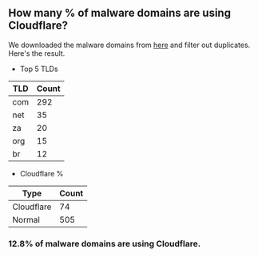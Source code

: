 ## How many % of malware domains are using Cloudflare?


We downloaded the malware domains from [here](https://urlhaus.abuse.ch) and filter out duplicates.
Here's the result.


[//]: # (start replacement)


- Top 5 TLDs

| TLD | Count |
| --- | --- |
| com | 292 |
| net | 35 |
| za | 20 |
| org | 15 |
| br | 12 |


- Cloudflare %

| Type | Count |
| --- | --- |
| Cloudflare | 74 |
| Normal | 505 |


### 12.8% of malware domains are using Cloudflare.